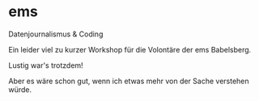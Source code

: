 # ems
Datenjournalismus &amp; Coding


Ein leider viel zu kurzer Workshop für die Volontäre der ems Babelsberg.

Lustig war's trotzdem!

Aber es wäre schon gut, wenn ich etwas mehr von der Sache verstehen würde.
